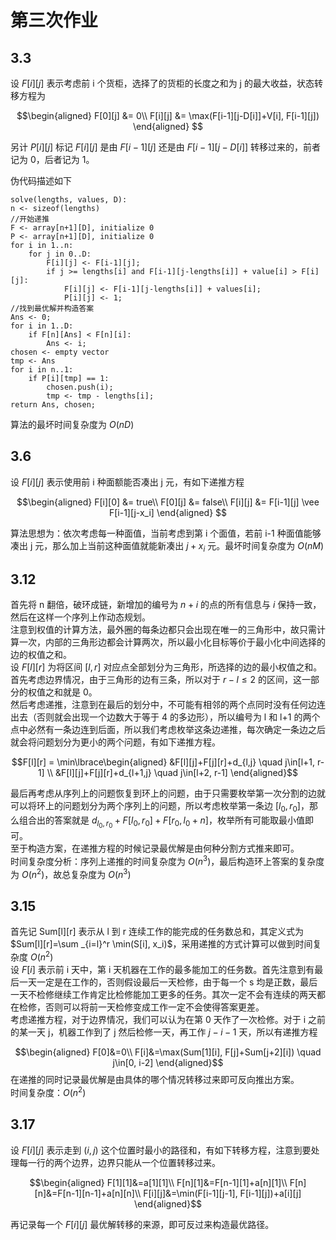 # 第三次作业

## 3.3
设 $F[i][j]$ 表示考虑前 i 个货柜，选择了的货柜的长度之和为 j 的最大收益，状态转移方程为

$$\begin{aligned}
F[0][j] &= 0\\
F[i][j] &= \max(F[i-1][j-D[i]]+V[i], F[i-1][j])
\end{aligned}
$$

另计 $P[i][j]$ 标记 $F[i][j]$ 是由 $F[i-1][j]$ 还是由 $F[i-1][j-D[i]]$ 转移过来的，前者记为 0，后者记为 1。

伪代码描述如下

```plain
solve(lengths, values, D):
n <- sizeof(lengths)
//开始递推
F <- array[n+1][D], initialize 0
P <- array[n+1][D], initialize 0
for i in 1..n:
	for j in 0..D:
		F[i][j] <- F[i-1][j];
		if j >= lengths[i] and F[i-1][j-lengths[i]] + value[i] > F[i][j]:
			F[i][j] <- F[i-1][j-lengths[i]] + values[i];
			P[i][j] <- 1;
//找到最优解并构造答案
Ans <- 0;
for i in 1..D:
	if F[n][Ans] < F[n][i]:
		Ans <- i;
chosen <- empty vector
tmp <- Ans
for i in n..1:
	if P[i][tmp] == 1:
		chosen.push(i);
		tmp <- tmp - lengths[i];
return Ans, chosen;
```

算法的最坏时间复杂度为 $O(nD)$

## 3.6
设 $F[i][j]$ 表示使用前 i 种面额能否凑出 j 元，有如下递推方程

$$\begin{aligned}
F[i][0] &= true\\
F[0][j] &= false\\
F[i][j] &= F[i-1][j] \vee F[i-1][j-x_i]
\end{aligned}
$$

算法思想为：依次考虑每一种面值，当前考虑到第 i 个面值，若前 i-1 种面值能够凑出 j 元，那么加上当前这种面值就能新凑出 $j+x_i$ 元。最坏时间复杂度为 $O(nM)$

## 3.12
首先将 n 翻倍，破环成链，新增加的编号为 $n+i$ 的点的所有信息与 $i$ 保持一致，然后在这样一个序列上作动态规划。  
注意到权值的计算方法，最外圈的每条边都只会出现在唯一的三角形中，故只需计算一次，内部的三角形边都会计算两次，所以最小化目标等价于最小化中间选择的边的权值之和。  
设 $F[l][r]$ 为将区间 $[l, r]$ 对应点全部划分为三角形，所选择的边的最小权值之和。  
首先考虑边界情况，由于三角形的边有三条，所以对于 $r-l\le2$ 的区间，这一部分的权值之和就是 0。  
然后考虑递推，注意到在最后的划分中，不可能有相邻的两个点同时没有任何边连出去（否则就会出现一个边数大于等于 4 的多边形），所以编号为 l 和 l+1 的两个点中必然有一条边连到后面，所以我们考虑枚举这条边递推，每次确定一条边之后就会将问题划分为更小的两个问题，有如下递推方程。

$$F[l][r] = \min\lbrace\begin{aligned}
 &F[l][j]+F[j][r]+d_{l,j} \quad j\in[l+1, r-1] \\
 &F[l][j]+F[j][r]+d_{l+1,j} \quad j\in[l+2, r-1]
\end{aligned}$$

最后再考虑从序列上的问题恢复到环上的问题，由于只需要枚举第一次分割的边就可以将环上的问题划分为两个序列上的问题，所以考虑枚举第一条边 $[l_0,r_0]$，那么组合出的答案就是 $d_{l_0, r_0}+F[l_0, r_0]+F[r_0, l_0+n]$，枚举所有可能取最小值即可。  
至于构造方案，在递推方程的时候记录最优解是由何种分割方式推来即可。   
时间复杂度分析：序列上递推的时间复杂度为 $O(n^3)$，最后构造环上答案的复杂度为 $O(n^2)$，故总复杂度为 $O(n^3)$

## 3.15
首先记 Sum[l][r] 表示从 l 到 r 连续工作的能完成的任务数总和，其定义式为 $Sum[l][r]=\sum _{i=l}^r \min(S[i], x_i)$，采用递推的方式计算可以做到时间复杂度 $O(n^2)$  
设 $F[i]$ 表示前 i 天中，第 i 天机器在工作的最多能加工的任务数。首先注意到有最后一天一定是在工作的，否则假设最后一天检修，由于每一个 s 均是正数，最后一天不检修继续工作肯定比检修能加工更多的任务。其次一定不会有连续的两天都在检修，否则可以将前一天检修变成工作一定不会使得答案更差。  
考虑递推方程，对于边界情况，我们可以认为在第 0 天作了一次检修。对于 i 之前的某一天 j，机器工作到了 j 然后检修一天，再工作 $j-i-1$ 天，所以有递推方程

$$\begin{aligned}
F[0]&=0\\
F[i]&=\max(Sum[1][i], F[j]+Sum[j+2][i]) \quad j\in[0, i-2]
\end{aligned}$$
在递推的同时记录最优解是由具体的哪个情况转移过来即可反向推出方案。  
时间复杂度：$O(n^2)$

## 3.17
设 $F[i][j]$ 表示走到 $(i, j)$ 这个位置时最小的路径和，有如下转移方程，注意到要处理每一行的两个边界，边界只能从一个位置转移过来。

$$\begin{aligned}
F[1][1]&=a[1][1]\\
F[n][1]&=F[n-1][1]+a[n][1]\\
F[n][n]&=F[n-1][n-1]+a[n][n]\\
F[i][j]&=\min(F[i-1][j-1], F[i-1][j])+a[i][j]
\end{aligned}$$

再记录每一个 $F[i][j]$ 最优解转移的来源，即可反过来构造最优路径。
